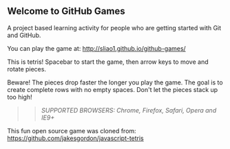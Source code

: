 ## Welcome to GitHub Games

A project based learning activity for people who are getting started with Git and GitHub.

You can play the game at: http://sliao1.github.io/github-games/

This is tetris! Spacebar to start the game, then arrow keys to move and rotate pieces.

Beware! The pieces drop faster the longer you play the game.
The goal is to create complete rows with no empty spaces.
Don't let the pieces stack up too high!

>> _*SUPPORTED BROWSERS*: Chrome, Firefox, Safari, Opera and IE9+_



This fun open source game was cloned from: https://github.com/jakesgordon/javascript-tetris
